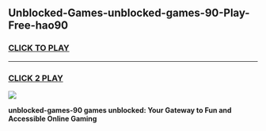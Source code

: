 
## Unblocked-Games-unblocked-games-90-Play-Free-hao90
<h3>
<a href="https://premium76.site?title=unblocked-games-90&ref=23A">CLICK TO PLAY</a></h3>
<hr>

<h3>
<a href="https://premium76.site?title=unblocked-games-90&ref=23A">CLICK 2 PLAY</a>
  
</h3>

<a href="https://premium76.site?title=unblocked-games-90&ref=23A"><img src="https://clearcache.store/games.png"></a>


**unblocked-games-90 games unblocked: Your Gateway to Fun and Accessible Online Gaming**
